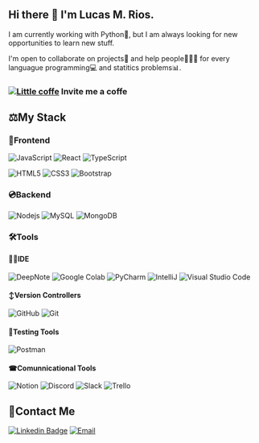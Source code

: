 ## Hi there 👋 I'm Lucas M. Rios.

I am currently working with Python🐍, but I am always looking for new opportunities to learn new stuff.

I'm open to collaborate on projects🥋 and help people👨‍👦‍👦 for every languague programming💻 and statitics problems📊.

### [![Little coffe](https://cdn.cafecito.app/imgs/cafecito_logo.svg)](https://cafecito.app/xlmriosx) Invite me a coffe 


## ⚖My Stack
### 🎨Frontend
![JavaScript](https://img.shields.io/badge/JavaScript-FFC300?style=for-the-badge&logo=JavaScript&logoColor=white)
![React](https://img.shields.io/badge/React-61DBFB?style=for-the-badge&logo=react&logoColor=white)
![TypeScript](https://img.shields.io/badge/-TypeScript-007ACC?style=for-the-badge&logo=typescript&logoColor=white)
<!--![Redux](https://img.shields.io/badge/-Redux-311C87?style=for-the-badge&logo=redux)-->

![HTML5](https://img.shields.io/badge/-HTML5-E34F26?style=for-the-badge&logo=html5&logoColor=white)
![CSS3](https://img.shields.io/badge/-CSS3-1572B6?style=for-the-badge&logo=css3)
![Bootstrap](https://img.shields.io/badge/-Bootstrap-563D7C?style=for-the-badge&logo=bootstrap&logoColor=white)

### 💿Backend
![Nodejs](https://img.shields.io/badge/-Nodejs-29b028?style=for-the-badge&logo=Node.js&logoColor=white)
![MySQL](https://img.shields.io/badge/-MySQL-007ACC?style=for-the-badge&logo=mysql&logoColor=white)
![MongoDB](https://img.shields.io/badge/-MongoDB-f52e2e?style=for-the-badge&logo=MongoDB&logoColor=white)

<!--##### **Deployment**
![Heroku](https://img.shields.io/badge/-Heroku-430098?style=for-the-badge&logo=heroku)
![Vercel](https://img.shields.io/badge/-Vercel-black?style=for-the-badge&logo=vercel&logoColor=white)-->

### 🛠Tools

#### 👨‍💻IDE
![DeepNote](https://img.shields.io/badge/DeepNote-blue?style=for-the-badge&logo=DeepNote&logoColor=white)
![Google Colab](https://img.shields.io/badge/Google_Colab-orange?style=for-the-badge&logo=GoogleColab&logoColor=white)
![PyCharm](https://img.shields.io/badge/PyCharm-66CDAA?style=for-the-badge&logo=PyCharm&logoColor=white)
![IntelliJ](https://img.shields.io/badge/IntelliJ-8A2BE2?style=for-the-badge&logo=IntelliJ-IDEA&logoColor=white)
![Visual Studio Code](https://img.shields.io/badge/Visual_Studio_Code-007ACC?style=for-the-badge&logo=Visual-Studio-Code&logoColor=white)

#### ↕Version Controllers
![GitHub](https://img.shields.io/badge/-GitHub-181717?style=for-the-badge&logo=github)
![Git](https://img.shields.io/badge/Git-F05032?style=for-the-badge&logo=Git&logoColor=white)
<!--![NPM](https://img.shields.io/badge/-NPM-CB3837?style=for-the-badge&logo=npm)
[GitLab](https://img.shields.io/badge/-GitLab-FCA121?style=for-the-badge&logo=gitlab)-->


#### 🔨Testing Tools
![Postman](https://img.shields.io/badge/Postman-orange?style=for-the-badge&logo=Postman&logoColor=white)

#### ☎Comunnicational Tools
![Notion](https://img.shields.io/badge/Notion-black?style=for-the-badge&logo=Notion&logoColor=white)
![Discord](https://img.shields.io/badge/-Discord-B0C4DE?style=for-the-badge&logo=Discord&logoColor=white)
![Slack](https://img.shields.io/badge/-Slack-3f0f91?style=for-the-badge&logo=slack&logoColor=white)
![Trello](https://img.shields.io/badge/-Trello-1572B6?style=for-the-badge&logo=trello&logoColor=white)

## 📧Contact Me

[![Linkedin Badge](https://img.shields.io/badge/-LinkedIn-blue?style=for-the-badge&logo=Linkedin&logoColor=white&link=https://www.linkedin.com/in/xlmriosx/)](https://www.linkedin.com/in/xlmriosx/)
[![Email](https://img.shields.io/badge/Gmail-D14836?style=for-the-badge&logo=gmail&logoColor=white)](mailto:xlmriosx@gmail.com)

<!--
#### Projects I have been working on
- [Ingagedin](https://www.ingagedin.com/)
- [IwanaCash](https://iwanacash.com/)



#### My Recent Repositories

- [Rewards Store](https://github.com/alazzuri/reward-store) :gift:
- [NewsRoom](https://github.com/alazzuri/newsRoom) :newspaper:
- [HotelScanner](https://github.com/alazzuri/hotelScanner) 🏨 


#### Posts and others

- [Why React Native is so loveable and why you should learn it](https://nextdots.com/blog/why-react-native-is-so-loveable-and-why-you-should-learn-it)
- [Why e2e tests are so important](https://blog.nextdots.com/2020/07/22/e2e-testing/)
- [Let's talk about state](https://collectednotes.com/alazzuri/let-s-talk-about-state)
- [React: Components and props](https://collectednotes.com/alazzuri/react-components-and-props)
- [The begining of my journey as a developer](https://collectednotes.com/alazzuri/the-beginning-of-my-journey-as-a-developer)
- [Hello World 👋](https://medium.com/comunidad-ac%C3%A1mica/hello-world-c64c8c3aacd1)










